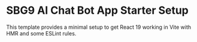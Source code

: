 # SBG9 AI Chat Bot App Starter Setup

This template provides a minimal setup to get React 19 working in Vite with HMR and some ESLint rules.